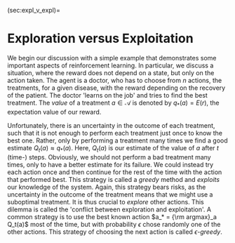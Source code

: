 <!-- Global site tag (gtag.js) - Google Analytics -->

<script async src="https://www.googletagmanager.com/gtag/js?id=G-ZLMLLKHZE0"></script>
<script>
  window.dataLayer = window.dataLayer || [];
  function gtag(){dataLayer.push(arguments);}
  gtag('js', new Date());

  gtag('config', 'G-ZLMLLKHZE0');
</script>
(sec:expl_v_expl)=
# Exploration versus Exploitation

We begin our discussion with a simple example that demonstrates some
important aspects of reinforcement learning. In particular, we discuss a
situation, where the reward does not depend on a state, but only on the
action taken. The agent is a doctor, who has to choose from $n$ actions,
the treatments, for a given disease, with the reward depending on the
recovery of the patient. The doctor 'learns on the job' and tries to
find the best treatment. The *value* of a treatment $a\in\mathcal{A}$ is
denoted by $q_* (a) = E( r )$, the expectation value of our reward.

Unfortunately, there is an uncertainty in the outcome of each treatment,
such that it is not enough to perform each treatment just once to know
the best one. Rather, only by performing a treatment many times we find
a good estimate $Q_t(a) \approx q_*(a)$. Here, $Q_t(a)$ is our estimate
of the value of $a$ after $t$ (time-) steps. Obviously, we should not
perform a bad treatment many times, only to have a better estimate for
its failure. We could instead try each action once and then continue for
the rest of the time with the action that performed best. This strategy
is called a *greedy* method and *exploits* our knowledge of the system.
Again, this strategy bears risks, as the uncertainty in the outcome of
the treatment means that we might use a suboptimal treatment. It is thus
crucial to *explore* other actions. This dilemma is called the 'conflict
between exploration and exploitation'. A common strategy is to use the
best known action $a_* = {\rm argmax}_a Q_t(a)$ most of the time, but
with probability $\epsilon$ chose randomly one of the other actions.
This strategy of choosing the next action is called *$\epsilon$-greedy*.


